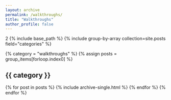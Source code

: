 ```yaml
---
layout: archive
permalink: /walkthroughs/
title: "Walkthroughs"
author_profile: false
---
```

2
{% include base_path %}
{% include group-by-array collection=site.posts field="categories" %}

{% category = "walkthroughs" %}
  {% assign posts = group_items[forloop.index0] %}
  <h2 id="{{ category | slugify }}" class="archive__subtitle">{{ category }}</h2>
  {% for post in posts %}
    {% include archive-single.html %}
  {% endfor %}
{% endfor %}
